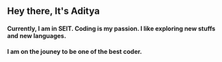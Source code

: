 ## Hey there, It's Aditya

#### Currently, I am in SEIT. Coding is my passion. I like exploring new stuffs and new languages. 
#### I am on the jouney to be one of the best coder.

